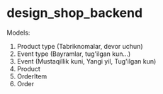 # design_shop_backend

Models:
1. Product type (Tabriknomalar, devor uchun)
2. Event type (Bayramlar, tug'ilgan kun...)
3. Event (Mustaqillik kuni, Yangi yil, Tug'ilgan kun)
4. Product 
5. OrderItem
6. Order

